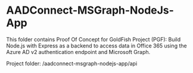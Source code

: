 # AADConnect-MSGraph-NodeJs-App

This folder contains Proof Of Concept for GoldFish Project (PGF): Build Node.js with Express as a backend to access data in Office 365 using the Azure AD v2 authentication endpoint and Microsoft Graph.

Project folder: /aadconnect-msgraph-nodejs-app/api